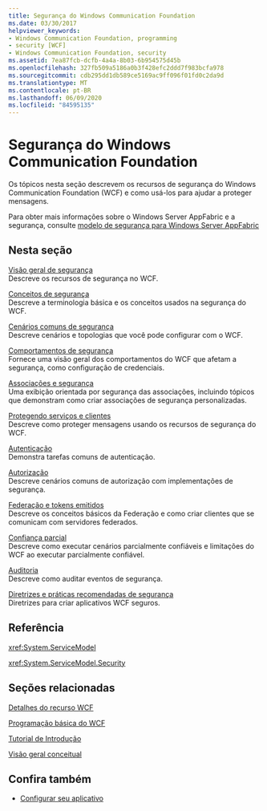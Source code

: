 ```yaml
---
title: Segurança do Windows Communication Foundation
ms.date: 03/30/2017
helpviewer_keywords:
- Windows Communication Foundation, programming
- security [WCF]
- Windows Communication Foundation, security
ms.assetid: 7ea87fcb-dcfb-4a4a-8b03-6b954575d45b
ms.openlocfilehash: 327fb509a5186a0b3f428efc2ddd7f983bcfa978
ms.sourcegitcommit: cdb295dd1db589ce5169ac9ff096f01fd0c2da9d
ms.translationtype: MT
ms.contentlocale: pt-BR
ms.lasthandoff: 06/09/2020
ms.locfileid: "84595135"
---
```

# <a name="windows-communication-foundation-security"></a>Segurança do Windows Communication Foundation
Os tópicos nesta seção descrevem os recursos de segurança do Windows Communication Foundation (WCF) e como usá-los para ajudar a proteger mensagens.  
  
 Para obter mais informações sobre o Windows Server AppFabric e a segurança, consulte [modelo de segurança para Windows Server AppFabric](https://docs.microsoft.com/previous-versions/appfabric/ee677202(v=azure.10))  
  
## <a name="in-this-section"></a>Nesta seção  
 [Visão geral de segurança](security-overview.md)  
 Descreve os recursos de segurança no WCF.  
  
 [Conceitos de segurança](security-concepts.md)  
 Descreve a terminologia básica e os conceitos usados na segurança do WCF.  
  
 [Cenários comuns de segurança](common-security-scenarios.md)  
 Descreve cenários e topologias que você pode configurar com o WCF.  
  
 [Comportamentos de segurança](security-behaviors-in-wcf.md)  
 Fornece uma visão geral dos comportamentos do WCF que afetam a segurança, como configuração de credenciais.  
  
 [Associações e segurança](bindings-and-security.md)  
 Uma exibição orientada por segurança das associações, incluindo tópicos que demonstram como criar associações de segurança personalizadas.  
  
 [Protegendo serviços e clientes](securing-services-and-clients.md)  
 Descreve como proteger mensagens usando os recursos de segurança do WCF.  
  
 [Autenticação](authentication-in-wcf.md)  
 Demonstra tarefas comuns de autenticação.  
  
 [Autorização](authorization-in-wcf.md)  
 Descreve cenários comuns de autorização com implementações de segurança.  
  
 [Federação e tokens emitidos](federation-and-issued-tokens.md)  
 Descreve os conceitos básicos da Federação e como criar clientes que se comunicam com servidores federados.  
  
 [Confiança parcial](partial-trust.md)  
 Descreve como executar cenários parcialmente confiáveis e limitações do WCF ao executar parcialmente confiável.  
  
 [Auditoria](auditing-security-events.md)  
 Descreve como auditar eventos de segurança.  
  
 [Diretrizes e práticas recomendadas de segurança](security-guidance-and-best-practices.md)  
 Diretrizes para criar aplicativos WCF seguros.  
  
## <a name="reference"></a>Referência  
 <xref:System.ServiceModel>  
  
 <xref:System.ServiceModel.Security>  
  
## <a name="related-sections"></a>Seções relacionadas  
 [Detalhes do recurso WCF](index.md)  
  
 [Programação básica do WCF](../basic-wcf-programming.md)  
  
 [Tutorial de Introdução](../getting-started-tutorial.md)  
  
 [Visão geral conceitual](../conceptual-overview.md)  
  
## <a name="see-also"></a>Confira também

- [Configurar seu aplicativo](../diagnostics/configuring-your-application.md)
